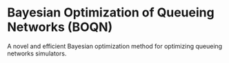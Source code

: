 ﻿# Bayesian Optimization of Queueing Networks (BOQN)
A novel and efficient Bayesian optimization method for optimizing queueing networks simulators.

